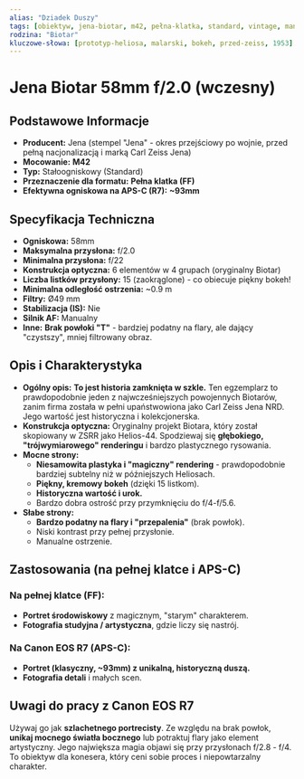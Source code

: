 ```yaml
---
alias: "Dziadek Duszy"
tags: [obiektyw, jena-biotar, m42, pełna-klatka, standard, vintage, manualny, legenda, przed-ddr]
rodzina: "Biotar"
kluczowe-słowa: [prototyp-heliosa, malarski, bokeh, przed-zeiss, 1953]
---
```


# Jena Biotar 58mm f/2.0 (wczesny)

## Podstawowe Informacje
- **Producent:** Jena (stempel "Jena" - okres przejściowy po wojnie, przed pełną nacjonalizacją i marką Carl Zeiss Jena)
- **Mocowanie:** **M42**
- **Typ:** Stałoogniskowy (Standard)
- **Przeznaczenie dla formatu:** **Pełna klatka (FF)**
- **Efektywna ogniskowa na APS-C (R7):** **~93mm**

## Specyfikacja Techniczna
- **Ogniskowa:** 58mm
- **Maksymalna przysłona:** f/2.0
- **Minimalna przysłona:** f/22
- **Konstrukcja optyczna:** 6 elementów w 4 grupach (oryginalny Biotar)
- **Liczba listków przysłony:** 15 (zaokrąglone) - co obiecuje piękny bokeh!
- **Minimalna odległość ostrzenia:** ~0.9 m
- **Filtry:** Ø49 mm
- **Stabilizacja (IS):** Nie
- **Silnik AF:** Manualny
- **Inne:** **Brak powłoki "T"** - bardziej podatny na flary, ale dający "czystszy", mniej filtrowany obraz.

## Opis i Charakterystyka
- **Ogólny opis:** **To jest historia zamknięta w szkle.** Ten egzemplarz to prawdopodobnie jeden z najwcześniejszych powojennych Biotarów, zanim firma została w pełni upaństwowiona jako Carl Zeiss Jena NRD. Jego wartość jest historyczna i kolekcjonerska.
- **Konstrukcja optyczna:** Oryginalny projekt Biotara, który został skopiowany w ZSRR jako Helios-44. Spodziewaj się **głębokiego, "trójwymiarowego" renderingu** i bardzo plastycznego rysowania.
- **Mocne strony:**
    - **Niesamowita plastyka i "magiczny" rendering** - prawdopodobnie bardziej subtelny niż w późniejszych Heliosach.
    - **Piękny, kremowy bokeh** (dzięki 15 listkom).
    - **Historyczna wartość i urok.**
    - Bardzo dobra ostrość przy przymknięciu do f/4-f/5.6.
- **Słabe strony:**
    - **Bardzo podatny na flary i "przepalenia"** (brak powłok).
    - Niski kontrast przy pełnej przysłonie.
    - Manualne ostrzenie.

## Zastosowania (na pełnej klatce i APS-C)
### Na pełnej klatce (FF):
- **Portret środowiskowy** z magicznym, "starym" charakterem.
- **Fotografia studyjna / artystyczna**, gdzie liczy się nastrój.

### Na Canon EOS R7 (APS-C):
- **Portret (klasyczny, ~93mm) z unikalną, historyczną duszą.**
- **Fotografia detali** i małych scen.

## Uwagi do pracy z Canon EOS R7
Używaj go jak **szlachetnego portrecisty**. Ze względu na brak powłok, **unikaj mocnego światła bocznego** lub potraktuj flary jako element artystyczny. Jego największa magia objawi się przy przysłonach f/2.8 - f/4. To obiektyw dla konesera, który ceni sobie proces i niepowtarzalny charakter.